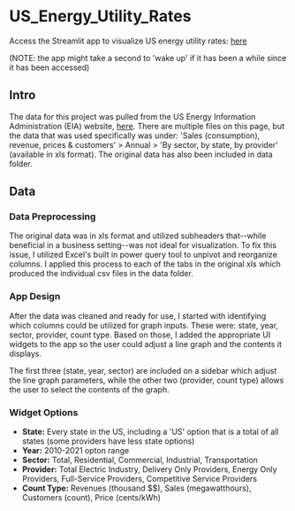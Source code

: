 # US_Energy_Utility_Rates
Access the Streamlit app to visualize US energy utility rates: [here](https://jherrick1-us-energy-utility-rates-main-n1g8y9.streamlit.app/)

(NOTE: the app might take a second to 'wake up' if it has been a while since it has been accessed)

## Intro
The data for this project was pulled from the US Energy Information Administration (EIA) website, [here](https://www.eia.gov/electricity/data.php#sales).
There are multiple files on this page, but the data that was used specifically was under: 'Sales (consumption), revenue, prices & customers' > Annual > 'By sector, by state, by provider' (available in xls format).
The original data has also been included in data folder.

## Data
### Data Preprocessing
The original data was in xls format and utilized subheaders that--while beneficial in a business setting--was not ideal for visualization. To fix this issue, I utilized Excel's built in power query tool to unpivot and reorganize columns. I applied this process to each of the tabs in the original xls which produced the individual csv files in the data folder.
### App Design
After the data was cleaned and ready for use, I started with identifying which columns could be utilized for graph inputs. These were: state, year, sector, provider, count type. Based on those, I added the appropriate UI widgets to the app so the user could adjust a line graph and the contents it displays.

The first three (state, year, sector) are included on a sidebar which adjust the line graph parameters, while the other two (provider, count type) allows the user to select the contents of the graph.
### Widget Options
- **State:** Every state in the US, including a 'US' option that is a total of all states (some providers have less state options)
- **Year:** 2010-2021 opton range
- **Sector:** Total, Residential, Commercial, Industrial, Transportation 
- **Provider:** Total Electric Industry, Delivery Only Providers, Energy Only Providers, Full-Service Providers, Competitive Service Providers
- **Count Type:** Revenues (thousand $$), Sales (megawatthours), Customers (count), Price (cents/kWh)
